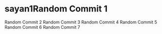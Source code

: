# sayan1Random Commit 1
Random Commit 2
Random Commit 3
Random Commit 4
Random Commit 5
Random Commit 6
Random Commit 7
